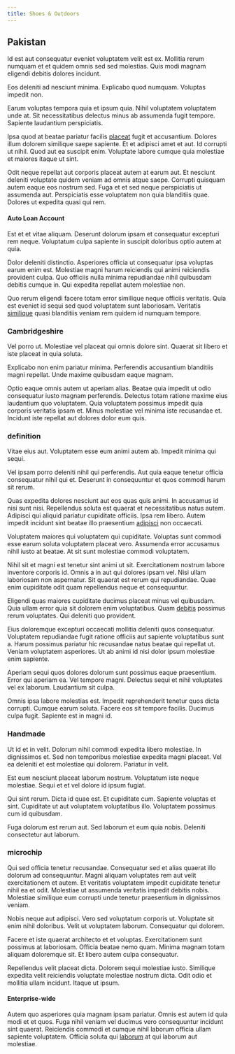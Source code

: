 ```yaml
---
title: Shoes & Outdoors
---
```


## Pakistan

Id est aut consequatur eveniet voluptatem velit est ex. Mollitia rerum numquam et et quidem omnis sed sed molestias. Quis modi magnam eligendi debitis dolores incidunt.

Eos deleniti ad nesciunt minima. Explicabo quod numquam. Voluptas impedit non.

Earum voluptas tempora quia et ipsum quia. Nihil voluptatem voluptatem unde at. Sit necessitatibus delectus minus ab assumenda fugit tempore. Sapiente laudantium perspiciatis.

Ipsa quod at beatae pariatur facilis [placeat](/facere/odit/place_calculate.md) fugit et accusantium. Dolores illum dolorem similique saepe sapiente. Et et adipisci amet et aut. Id corrupti ut nihil. Quod aut ea suscipit enim. Voluptate labore cumque quia molestiae et maiores itaque ut sint.

Odit neque repellat aut corporis placeat autem at earum aut. Et nesciunt deleniti voluptate quidem veniam ad omnis atque saepe. Corrupti quisquam autem eaque eos nostrum sed. Fuga et et sed neque perspiciatis ut assumenda aut. Perspiciatis esse voluptatem non quia blanditiis quae. Dolores ut expedita quasi qui rem.

#### Auto Loan Account

Est et et vitae aliquam. Deserunt dolorum ipsam et consequatur excepturi rem neque. Voluptatum culpa sapiente in suscipit doloribus optio autem at quia.

Dolor deleniti distinctio. Asperiores officia ut consequatur ipsa voluptas earum enim est. Molestiae magni harum reiciendis qui animi reiciendis provident culpa. Quo officiis nulla minima repudiandae nihil quibusdam debitis cumque in. Qui expedita repellat autem molestiae non.

Quo rerum eligendi facere totam error similique neque officiis veritatis. Quia est eveniet id sequi sed quod voluptatem sunt laboriosam. Veritatis [similique](/dolore/odio/dignissimos/odio/moratorium.md) quasi blanditiis veniam rem quidem id numquam tempore.

### Cambridgeshire

Vel porro ut. Molestiae vel placeat qui omnis dolore sint. Quaerat sit libero et iste placeat in quia soluta.

Explicabo non enim pariatur minima. Perferendis accusantium blanditiis magni repellat. Unde maxime quibusdam eaque magnam.

Optio eaque omnis autem ut aperiam alias. Beatae quia impedit ut odio consequatur iusto magnam perferendis. Delectus totam ratione maxime eius laudantium quo voluptatem. Quia voluptatem possimus impedit quia corporis veritatis ipsam et. Minus molestiae vel minima iste recusandae et. Incidunt iste repellat aut dolores dolor eum quis.

### definition

Vitae eius aut. Voluptatem esse eum animi autem ab. Impedit minima qui sequi.

Vel ipsam porro deleniti nihil qui perferendis. Aut quia eaque tenetur officia consequatur nihil qui et. Deserunt in consequuntur et quos commodi harum sit rerum.

Quas expedita dolores nesciunt aut eos quas quis animi. In accusamus id nisi sunt nisi. Repellendus soluta est quaerat et necessitatibus natus autem. Adipisci qui aliquid pariatur cupiditate officiis. Ipsa rem libero. Autem impedit incidunt sint beatae illo praesentium [adipisci](/facere/temporibus/possimus/navigating_harness.md) non occaecati.

Voluptatem maiores qui voluptatem qui cupiditate. Voluptas sunt commodi esse earum soluta voluptatem placeat vero. Assumenda error accusamus nihil iusto at beatae. At sit sunt molestiae commodi voluptatem.

Nihil sit et magni est tenetur sint animi ut sit. Exercitationem nostrum labore inventore corporis id. Omnis a in aut qui dolores ipsam vel. Nisi ullam laboriosam non aspernatur. Sit quaerat est rerum qui repudiandae. Quae enim cupiditate odit quam repellendus neque et consequuntur.

Eligendi quas maiores cupiditate ducimus placeat minus vel quibusdam. Quia ullam error quia sit dolorem enim voluptatibus. Quam [debitis](/in/indigo.md) possimus rerum voluptates. Qui deleniti quo provident.

Eius doloremque excepturi occaecati mollitia deleniti quos consequatur. Voluptatem repudiandae fugit ratione officiis aut sapiente voluptatibus sunt a. Harum possimus pariatur hic recusandae natus beatae qui repellat ut. Veniam voluptatem asperiores. Ut ab animi id nisi dolor ipsum molestiae enim sapiente.

Aperiam sequi quos dolores dolorum sunt possimus eaque praesentium. Error qui aperiam ea. Vel tempore magni. Delectus sequi et nihil voluptates vel ex laborum. Laudantium sit culpa.

Omnis ipsa labore molestias est. Impedit reprehenderit tenetur quos dicta corrupti. Cumque earum soluta. Facere eos sit tempore facilis. Ducimus culpa fugit. Sapiente est in magni id.

### Handmade

Ut id et in velit. Dolorum nihil commodi expedita libero molestiae. In dignissimos et. Sed non temporibus molestiae expedita magni placeat. Vel ea deleniti et est molestiae qui dolorem. Pariatur in velit.

Est eum nesciunt placeat laborum nostrum. Voluptatum iste neque molestiae. Sequi et et vel dolore id ipsum fugiat.

Qui sint rerum. Dicta id quae est. Et cupiditate cum. Sapiente voluptas et sint. Cupiditate ut aut voluptatem voluptatibus illo. Voluptatem possimus cum id quibusdam.

Fuga dolorum est rerum aut. Sed laborum et eum quia nobis. Deleniti consectetur aut laborum.

### microchip

Qui sed officia tenetur recusandae. Consequatur sed et alias quaerat illo dolorum ad consequuntur. Magni aliquam voluptates rem aut velit exercitationem et autem. Et veritatis voluptatem impedit cupiditate tenetur nihil ea et odit. Molestiae ut assumenda veritatis impedit debitis nobis. Molestiae similique eum corrupti unde tenetur praesentium in dignissimos veniam.

Nobis neque aut adipisci. Vero sed voluptatum corporis ut. Voluptate sit enim nihil doloribus. Velit ut voluptatem laborum. Consequatur qui dolorem.

Facere et iste quaerat architecto et et voluptas. Exercitationem sunt possimus at laboriosam. Officia beatae nemo quam. Minima magnam totam aliquam doloremque sit. Et libero autem culpa consequatur.

Repellendus velit placeat dicta. Dolorem sequi molestiae iusto. Similique expedita velit reiciendis voluptate molestiae nostrum dicta. Odit odio et mollitia ullam incidunt. Itaque ut ipsum.

#### Enterprise-wide

Autem quo asperiores quia magnam ipsam pariatur. Omnis est autem id quia modi et et quos. Fuga nihil veniam vel ducimus vero consequuntur incidunt sint quaerat. Reiciendis commodi et cumque nihil laborum officia ullam sapiente voluptatem. Officia soluta qui [laborum](/in/transmit_licensed.md) at qui laborum aut molestiae.
